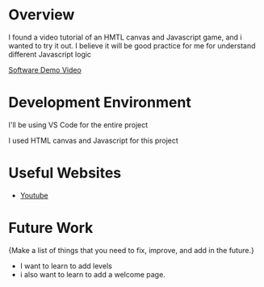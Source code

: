 # Overview

I found a video tutorial of an HMTL canvas and Javascript game, and i wanted to try it out. I believe it will be good practice for me for understand different Javascript logic




[Software Demo Video](https://youtu.be/wZGqpcW3vxQ)

# Development Environment

I'll be using VS Code for the entire project

I used HTML canvas and Javascript for this project

# Useful Websites

* [Youtube](https://www.youtube.com/watch?v=vyqbNFMDRGQ&t=477s)

# Future Work

{Make a list of things that you need to fix, improve, and add in the future.}
* I want to learn to add levels
* i also want to learn to add a welcome page.
